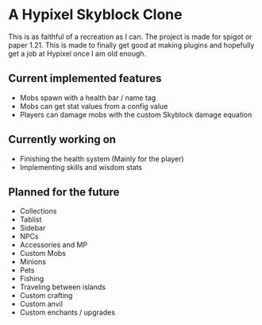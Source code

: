 
# A Hypixel Skyblock Clone
 This is as faithful of a recreation as I can. The project is made for spigot or paper 1.21. This is made to finally get good at making plugins and hopefully get a job at Hypixel once I am old enough.

## Current implemented features
- Mobs spawn with a health bar / name tag
- Mobs can get stat values from a config value
- Players can damage mobs with the custom Skyblock damage equation

## Currently working on
- Finishing the health system (Mainly for the player)
- Implementing skills and wisdom stats

## Planned for the future
- Collections
- Tablist
- Sidebar
- NPCs
- Accessories and MP
- Custom Mobs
- Minions
- Pets
- Fishing
- Traveling between islands
- Custom crafting
- Custom anvil
- Custom enchants / upgrades
